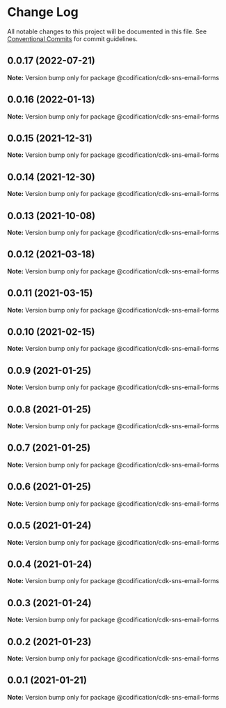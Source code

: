 # Change Log

All notable changes to this project will be documented in this file.
See [Conventional Commits](https://conventionalcommits.org) for commit guidelines.

## 0.0.17 (2022-07-21)

**Note:** Version bump only for package @codification/cdk-sns-email-forms





## 0.0.16 (2022-01-13)

**Note:** Version bump only for package @codification/cdk-sns-email-forms





## 0.0.15 (2021-12-31)

**Note:** Version bump only for package @codification/cdk-sns-email-forms





## 0.0.14 (2021-12-30)

**Note:** Version bump only for package @codification/cdk-sns-email-forms





## 0.0.13 (2021-10-08)

**Note:** Version bump only for package @codification/cdk-sns-email-forms





## 0.0.12 (2021-03-18)

**Note:** Version bump only for package @codification/cdk-sns-email-forms





## 0.0.11 (2021-03-15)

**Note:** Version bump only for package @codification/cdk-sns-email-forms





## 0.0.10 (2021-02-15)

**Note:** Version bump only for package @codification/cdk-sns-email-forms





## 0.0.9 (2021-01-25)

**Note:** Version bump only for package @codification/cdk-sns-email-forms





## 0.0.8 (2021-01-25)

**Note:** Version bump only for package @codification/cdk-sns-email-forms





## 0.0.7 (2021-01-25)

**Note:** Version bump only for package @codification/cdk-sns-email-forms





## 0.0.6 (2021-01-25)

**Note:** Version bump only for package @codification/cdk-sns-email-forms





## 0.0.5 (2021-01-24)

**Note:** Version bump only for package @codification/cdk-sns-email-forms





## 0.0.4 (2021-01-24)

**Note:** Version bump only for package @codification/cdk-sns-email-forms





## 0.0.3 (2021-01-24)

**Note:** Version bump only for package @codification/cdk-sns-email-forms





## 0.0.2 (2021-01-23)

**Note:** Version bump only for package @codification/cdk-sns-email-forms





## 0.0.1 (2021-01-21)

**Note:** Version bump only for package @codification/cdk-sns-email-forms
